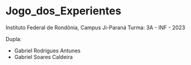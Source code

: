 # Jogo_dos_Experientes

Instituto Federal de Rondônia, Campus Ji-Paraná
Turma: 3A - INF - 2023

Dupla:
  - Gabriel Rodrigues Antunes
  - Gabriel Soares Caldeira
